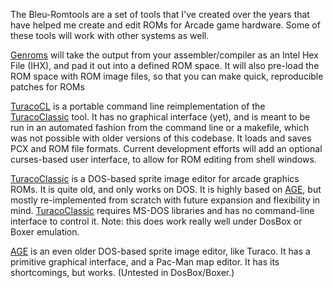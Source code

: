 The Bleu-Romtools are a set of tools that I've created over the years that have helped me create and edit ROMs for Arcade game hardware.  Some of these tools will work with other systems as well.

[Genroms](Genroms.md) will take the output from your assembler/compiler as an Intel Hex File (IHX), and pad it out into a defined ROM space.  It will also pre-load the ROM space with ROM image files, so that you can make quick, reproducible patches for ROMs

[TuracoCL](TuracoCL.md) is a portable command line reimplementation of the [TuracoClassic](TuracoClassic.md) tool.  It has no graphical interface (yet), and is meant to be run in an automated fashion from the command line or a makefile, which was not possible with older versions of this codebase.  It loads and saves PCX and ROM file formats.  Current development efforts will add an optional curses-based user interface, to allow for ROM editing from shell windows.

[TuracoClassic](TuracoClassic.md) is a DOS-based sprite image editor for arcade graphics ROMs.  It is quite old, and only works on DOS.  It is highly based on [AGE](AGE.md), but mostly re-implemented from
scratch with future expansion and flexibility in mind.  [TuracoClassic](TuracoClassic.md) requires MS-DOS libraries and has no command-line interface to control it.  Note: this does work really well under DosBox or Boxer emulation.

[AGE](AGE.md) is an even older DOS-based sprite image editor, like Turaco.  It has a primitive graphical interface, and a Pac-Man map editor.  It has its shortcomings, but works. (Untested in DosBox/Boxer.)
